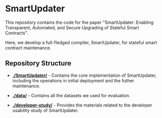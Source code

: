 # SmartUpdater

This repository contains the code for the paper "SmartUpdater: Enabling Transparent, Automated, and Secure Upgrading of Stateful Smart Contracts". 

Here, we develop a full-fledged compiler, SmartUpdater, for stateful smart contract maintenance.


## Repository Structure

- **<a href="./SmartUpdater">./SmartUpdater/</a>** - Contains the core implementation of SmartUpdater, including the operations in initial deployment and the futher maintenance.

- **<a href="./data">./data/</a>** - Contains all the datasets we used for evaluation.

- **<a href="./developer-study">./developer-study/</a>** - Provides the materials related to the developer usability study of SmartUpdater.






